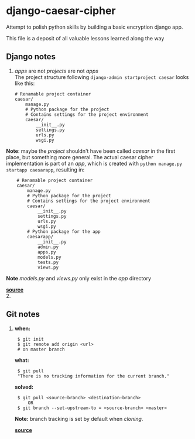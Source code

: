 # django-caesar-cipher
Attempt to polish python skills by building a basic encryption django app.

This file is a deposit of all valuable lessons learned along the way

## Django notes ##
1.  *apps* are not *projects* are not *apps*  
The project structure following `django-admin startproject caesar` looks like this:
		
		# Renamable project container	
		caesar/	
			manage.py
			# Python package for the project
			# Contains settings for the project environment 
			caesar/ 
				__init__.py
				settings.py
				urls.py
				wsgi.py
**Note**: maybe the *project* shouldn't have been called *caesar* in the first place, but something more general. The actual caesar cipher implementation is part of an *app*, which is created with `python manage.py startapp caesarapp`, resulting in:

		# Renamable project container	
		caesar/	
			manage.py
			# Python package for the project
			# Contains settings for the project environment 
			caesar/ 
				__init__.py
				settings.py
				urls.py
				wsgi.py
			# Python package for the app
			caesarapp/
				__init__.py
				admin.py
				apps.py
				models.py
				tests.py
				views.py

**Note** *models.py* and *views.py* only exist in the *app* directory

[**source**](https://docs.djangoproject.com/en/1.9/intro/tutorial01/)    
2. 

## Git notes ##
1. **when:** 

		$ git init 
        $ git remote add origin <url>
		# on master branch
		  
	**what:** 
		
		$ git pull
		"There is no tracking information for the current branch."
			
	**solved:**
		
		$ git pull <source-branch> <destination-branch>
			OR
		$ git branch --set-upstream-to = <source-branch> <master>	

	**Note:** branch tracking is set by default when *cloning*.

	[**source**](http://stackoverflow.com/a/32056416/1368705)
